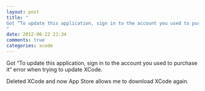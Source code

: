 ```yaml
---
layout: post
title: "
Got “To update this application, sign in to the account you used to purchase it” error when trying to update XCode.
"
date: 2012-06-22 21:34
comments: true
categories: xcode
---
```


Got “To update this application, sign in to the account you used to purchase it” error when trying to update XCode.


Deleted XCode and now App Store allows me to download XCode again.

